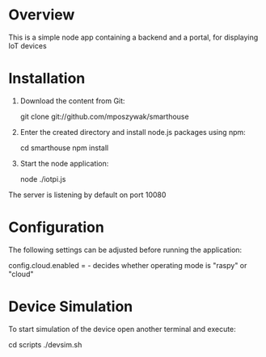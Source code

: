 
# Overview

This is a simple node app containing a backend and a portal, for displaying
IoT devices

# Installation

1. Download the content from Git:

   git clone git://github.com/mposzywak/smarthouse

2. Enter the created directory and install node.js packages using npm:

   cd smarthouse
   npm install

3. Start the node application:

   node ./iotpi.js

The server is listening by default on port 10080 

# Configuration

The following settings can be adjusted before running the application:

config.cloud.enabled = <boolean> - decides whether operating mode is "raspy"
or "cloud" 


# Device Simulation

To start simulation of the device open another terminal and execute:

cd scripts
./devsim.sh

# 
